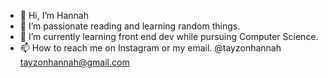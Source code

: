 - 👋 Hi, I’m Hannah
- 👀 I’m passionate reading and learning random things.
- 🌱 I’m currently learning front end dev while pursuing Computer Science.
- 📫 How to reach me on Instagram or my email. @tayzonhannah tayzonhannah@gmail.com

<!---
L40M3G4/L40M3G4 is a ✨ special ✨ repository because its `README.md` (this file) appears on your GitHub profile.
You can click the Preview link to take a look at your changes.
--->
